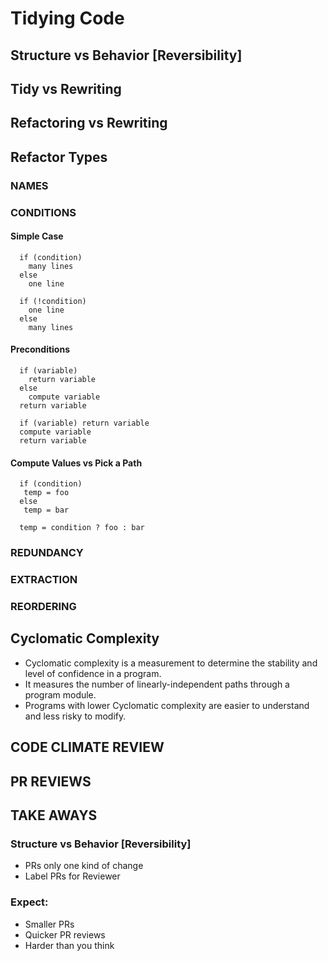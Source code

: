 # Tidying Code
## Structure vs Behavior [Reversibility]
## Tidy vs Rewriting
## Refactoring vs Rewriting

## Refactor Types

### NAMES
### CONDITIONS
#### Simple Case
```
  if (condition)
    many lines
  else
    one line

  if (!condition)
    one line
  else
    many lines
```
#### Preconditions
```
  if (variable)
    return variable
  else
    compute variable
  return variable

  if (variable) return variable
  compute variable
  return variable
```
#### Compute Values vs Pick a Path
```
  if (condition)
   temp = foo
  else
   temp = bar

  temp = condition ? foo : bar
```

### REDUNDANCY
### EXTRACTION
### REORDERING

## Cyclomatic Complexity
* Cyclomatic complexity is a measurement to determine the stability and level of confidence in a program.
* It measures the number of linearly-independent paths through a program module.
* Programs with lower Cyclomatic complexity are easier to understand and less risky to modify.

## CODE CLIMATE REVIEW
## PR REVIEWS

## TAKE AWAYS
### Structure vs Behavior [Reversibility]
* PRs only one kind of change
* Label PRs for Reviewer

### Expect:
* Smaller PRs
* Quicker PR reviews
* Harder than you think
